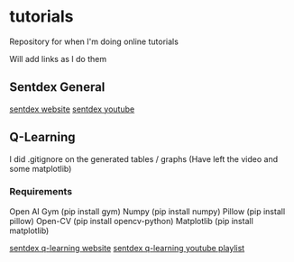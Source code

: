 # tutorials
Repository for when I'm doing online tutorials

Will add links as I do them

## Sentdex General
[sentdex website](https://pythonprogramming.net)
[sentdex youtube](https://www.youtube.com/channel/UCfzlCWGWYyIQ0aLC5w48gBQ)


## Q-Learning
I did .gitignore on the generated tables / graphs
(Have left the video and some matplotlib)

### Requirements
Open AI Gym (pip install gym)
Numpy (pip install numpy)
Pillow (pip install pillow)
Open-CV (pip install opencv-python)
Matplotlib (pip install matplotlib)

[sentdex q-learning website](https://pythonprogramming.net/q-learning-reinforcement-learning-python-tutorial/)
[sentdex q-learning youtube playlist](https://www.youtube.com/playlist?list=PLQVvvaa0QuDezJFIOU5wDdfy4e9vdnx-7)

